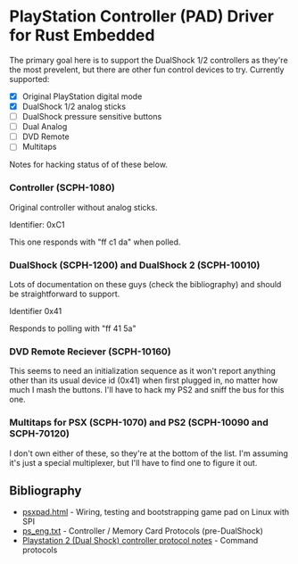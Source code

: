 PlayStation Controller (PAD) Driver for Rust Embedded
========================================================

The primary goal here is to support the DualShock 1/2 controllers as they're the most prevelent, but there are other fun control devices to try. Currently supported:

* [x] Original PlayStation digital mode
* [x] DualShock 1/2 analog sticks
* [ ] DualShock pressure sensitive buttons
* [ ] Dual Analog
* [ ] DVD Remote
* [ ] Multitaps

Notes for hacking status of of these below.

### Controller (SCPH-1080)

Original controller without analog sticks.

Identifier: 0xC1

This one responds with "ff c1 da" when polled. 

### DualShock (SCPH-1200) and DualShock 2 (SCPH-10010)

Lots of documentation on these guys (check the bibliography) and should be straightforward to support.

Identifier 0x41

Responds to polling with "ff 41 5a"

### DVD Remote Reciever (SCPH-10160)

This seems to need an initialization sequence as it won't report anything other than its usual device id (0x41) when first plugged in, no matter how much I mash the buttons. I'll have to hack my PS2 and sniff the bus for this one.

### Multitaps for PSX (SCPH-1070) and PS2 (SCPH-10090 and SCPH-70120)

I don't own either of these, so they're at the bottom of the list. I'm assuming it's just a special multiplexer, but I'll have to find one to figure it out.

Bibliography
---------------
* [psxpad.html](http://domisan.sakura.ne.jp/article/psxpad/psxpad.html) - Wiring, testing and bootstrapping game pad on Linux with SPI
* [ps_eng.txt](http://kaele.com/~kashima/games/ps_eng.txt) - Controller / Memory Card Protocols (pre-DualShock)
* [Playstation 2 (Dual Shock) controller protocol notes](https://gist.github.com/scanlime/5042071) - Command protocols


